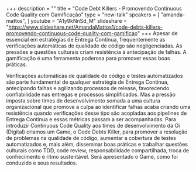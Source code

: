 +++
description = ""
title = "Code Debt Killers - Promovendo Continuous Code Quality com Gamificação"
type = "new-talk"
speakers = [
        "amanda-mattos",
]
youtube = "A1y9kNnSd_M"
slideshare = "https://www.slideshare.net/AmandaMattos1/code-debts-killers-promovendo-continuous-code-quality-com-gamificao"
+++
Apesar de essencial em estratégias de Entrega Contínua, frequentemente as verificações automáticas de qualidade de código são negligenciadas. As pressões e questões culturais criam resistência à antecipação de falhas. A gamificação é uma ferramenta poderosa para promover essas boas práticas.

Verificações automáticas de qualidade de código e testes automatizados são parte fundamental de qualquer estratégia de Entrega Contínua, antecipando falhas e agilizando processos de release, favorecendo confiabilidade nas entregas e processos simplificados. Mas a pressão imposta sobre times de desenvolvimento somada a uma cultura organizacional que promove a culpa ao identificar falhas acaba criando uma resistência quando verificações desse tipo são acopladas aos pipelines de Entrega Contínua e essas métricas passam a ser acompanhadas. Para introduzir Continuous Code Quality aos times de desenvolvimento da Oi (Digital) criamos um Game, o Code Debts Killer, para promover a resolução de problemas na qualidade de código, aumentar a cobertura de testes automatizados e, mais além, disseminar boas práticas e trabalhar questões culturais como TDD, code review, responsabilidade compartilhada, troca de conhecimento e ritmo sustentável. Será apresentado o Game, como foi conduzido e seus resultados.